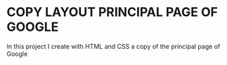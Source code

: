 # COPY LAYOUT PRINCIPAL PAGE OF GOOGLE

In this project I create with HTML and CSS a copy of the principal page of Google
